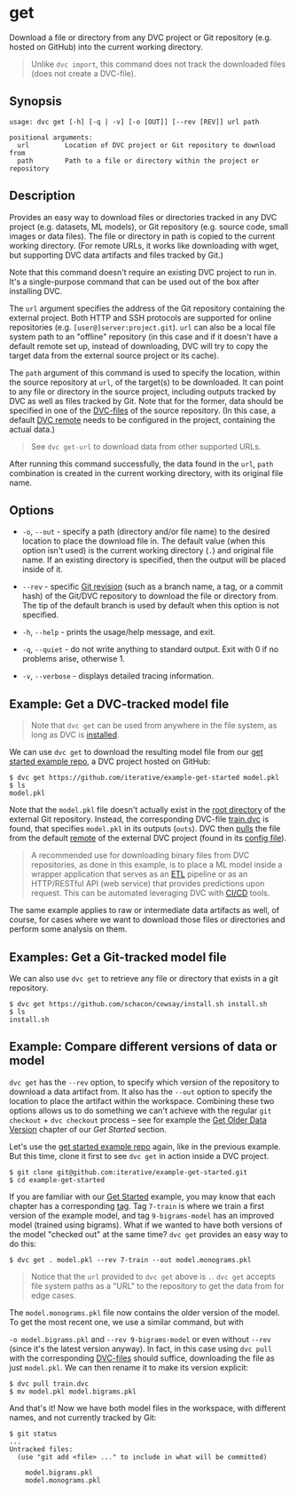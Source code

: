 # get

Download a file or directory from any <abbr>DVC project</abbr> or Git repository
(e.g. hosted on GitHub) into the current working directory.

> Unlike `dvc import`, this command does not track the downloaded files (does
> not create a DVC-file).

## Synopsis

```usage
usage: dvc get [-h] [-q | -v] [-o [OUT]] [--rev [REV]] url path

positional arguments:
  url         Location of DVC project or Git repository to download from
  path        Path to a file or directory within the project or repository
```

## Description

Provides an easy way to download files or directories tracked in any <abbr>DVC
project</abbr> (e.g. datasets, ML models), or Git repository (e.g. source code,
small images or data files). The file or directory in path is copied to the
current working directory. (For remote URLs, it works like downloading with
wget, but supporting DVC <abbr>data artifacts</abbr> and files tracked by Git.)

Note that this command doesn't require an existing DVC project to run in. It's a
single-purpose command that can be used out of the box after installing DVC.

The `url` argument specifies the address of the Git repository containing the
external <abbr>project</abbr>. Both HTTP and SSH protocols are supported for
online repositories (e.g. `[user@]server:project.git`). `url` can also be a
local file system path to an "offline" repository (in this case and if it
doesn't have a default remote set up, instead of downloading, DVC will try to
copy the target data from the external source project or its
<abbr>cache</abbr>).

The `path` argument of this command is used to specify the location, within the
source repository at `url`, of the target(s) to be downloaded. It can point to
any file or directory in the source project, including <abbr>outputs</abbr>
tracked by DVC as well as files tracked by Git. Note that for the former, data
should be specified in one of the [DVC-files](/doc/user-guide/dvc-file-format)
of the source repository. (In this case, a default
[DVC remote](/doc/command-reference/remote) needs to be configured in the
project, containing the actual data.)

> See `dvc get-url` to download data from other supported URLs.

After running this command successfully, the data found in the `url`, `path`
combination is created in the current working directory, with its original file
name.

## Options

- `-o`, `--out` - specify a path (directory and/or file name) to the desired
  location to place the download file in. The default value (when this option
  isn't used) is the current working directory (`.`) and original file name. If
  an existing directory is specified, then the output will be placed inside of
  it.

- `--rev` - specific
  [Git revision](https://git-scm.com/book/en/v2/Git-Internals-Git-References)
  (such as a branch name, a tag, or a commit hash) of the Git/DVC repository to
  download the file or directory from. The tip of the default branch is used by
  default when this option is not specified.

- `-h`, `--help` - prints the usage/help message, and exit.

- `-q`, `--quiet` - do not write anything to standard output. Exit with 0 if no
  problems arise, otherwise 1.

- `-v`, `--verbose` - displays detailed tracing information.

## Example: Get a DVC-tracked model file

> Note that `dvc get` can be used from anywhere in the file system, as long as
> DVC is [installed](/doc/install).

We can use `dvc get` to download the resulting model file from our
[get started example repo](https://github.com/iterative/example-get-started), a
<abbr>DVC project</abbr> hosted on GitHub:

```dvc
$ dvc get https://github.com/iterative/example-get-started model.pkl
$ ls
model.pkl
```

Note that the `model.pkl` file doesn't actually exist in the
[root directory](https://github.com/iterative/example-get-started/tree/master/)
of the external Git repository. Instead, the corresponding DVC-file
[train.dvc](https://github.com/iterative/example-get-started/blob/master/train.dvc)
is found, that specifies `model.pkl` in its outputs (`outs`). DVC then
[pulls](/doc/command-reference/pull) the file from the default
[remote](/doc/command-reference/remote) of the external DVC project (found in
its
[config file](https://github.com/iterative/example-get-started/blob/master/.dvc/config)).

> A recommended use for downloading binary files from DVC repositories, as done
> in this example, is to place a ML model inside a wrapper application that
> serves as an [ETL](https://en.wikipedia.org/wiki/Extract,_transform,_load)
> pipeline or as an HTTP/RESTful API (web service) that provides predictions
> upon request. This can be automated leveraging DVC with
> [CI/CD](https://en.wikipedia.org/wiki/CI/CD) tools.

The same example applies to raw or intermediate <abbr>data artifacts</abbr> as
well, of course, for cases where we want to download those files or directories
and perform some analysis on them.

## Examples: Get a Git-tracked model file

We can also use `dvc get` to retrieve any file or directory that exists in a git
repository.

```dvc
$ dvc get https://github.com/schacon/cowsay/install.sh install.sh
$ ls
install.sh
```

## Example: Compare different versions of data or model

`dvc get` has the `--rev` option, to specify which version of the repository to
download a <abbr>data artifact</abbr> from. It also has the `--out` option to
specify the location to place the artifact within the workspace. Combining these
two options allows us to do something we can't achieve with the regular
`git checkout` + `dvc checkout` process – see for example the
[Get Older Data Version](/doc/get-started/older-versions) chapter of our _Get
Started_ section.

Let's use the
[get started example repo](https://github.com/iterative/example-get-started)
again, like in the previous example. But this time, clone it first to see
`dvc get` in action inside a <abbr>DVC project</abbr>.

```dvc
$ git clone git@github.com:iterative/example-get-started.git
$ cd example-get-started
```

If you are familiar with our [Get Started](/doc/get-started) example, you may
know that each chapter has a corresponding
[tag](https://github.com/iterative/example-get-started/tags). Tag `7-train` is
where we train a first version of the example model, and tag `9-bigrams-model`
has an improved model (trained using bigrams). What if we wanted to have both
versions of the model "checked out" at the same time? `dvc get` provides an easy
way to do this:

```dvc
$ dvc get . model.pkl --rev 7-train --out model.monograms.pkl
```

> Notice that the `url` provided to `dvc get` above is `.`. `dvc get` accepts
> file system paths as a "URL" to the repository to get the data from for edge
> cases.

The `model.monograms.pkl` file now contains the older version of the model. To
get the most recent one, we use a similar command, but with

`-o model.bigrams.pkl` and `--rev 9-bigrams-model` or even without `--rev`
(since it's the latest version anyway). In fact, in this case using `dvc pull`
with the corresponding [DVC-files](/doc/user-guide/dvc-file-format) should
suffice, downloading the file as just `model.pkl`. We can then rename it to make
its version explicit:

```dvc
$ dvc pull train.dvc
$ mv model.pkl model.bigrams.pkl
```

And that's it! Now we have both model files in the <abbr>workspace</abbr>, with
different names, and not currently tracked by Git:

```dvc
$ git status
...
Untracked files:
  (use "git add <file> ..." to include in what will be committed)

	model.bigrams.pkl
	model.monograms.pkl
```
